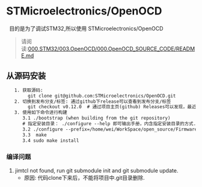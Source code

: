 # STMicroelectronics/OpenOCD
&nbsp;&nbsp;目的是为了调试STM32,所以使用 STMicroelectronics/OpenOCD
> 请阅读:[000.STM32/003.OpenOCD/000.OpenOCD_SOURCE_CODE/README.md](./000.OpenOCD_SOURCE_CODE/README.md)
## 从源码安装
```txt
   1. 获取源码:
        git clone git@github.com:STMicroelectronics/OpenOCD.git
   2. 切换到发布分支/标签: 通过github下release可以查看到发布分支/标签
        git checkout v0.12.0  # 通过项目主页(github) Releases可以发现，最近发布分支/标签: v0.12.0
   3. 使用如下命令进行构建
      3.1 ./bootstrap (when building from the git repository)
      # 指定安装目录： ./configure --help 即可输出手册，内含指定安装目录的方式.
      3.2 ./configure --prefix=/home/wei/WorkSpace/open_source/Firmware-Engineer/000.STM32/003.OpenOCD/000.OpenOCD_SOURCE_CODE/000.OpenOCD_v0.12.0/OpenOCD-INSTALL-DIR/000.PREFIX  --exec-prefix=/home/wei/WorkSpace/open_source/Firmware-Engineer/000.STM32/003.OpenOCD/000.OpenOCD_SOURCE_CODE/000.OpenOCD_v0.12.0/OpenOCD-INSTALL-DIR/001.EPREFIX 
      3.3  make
      3.4 sudo make install 
```

### 编译问题
1. jimtcl not found, run git submodule init and git submodule update.
   + 原因: 代码clone下来后，不能将项目中.git目录删除.
